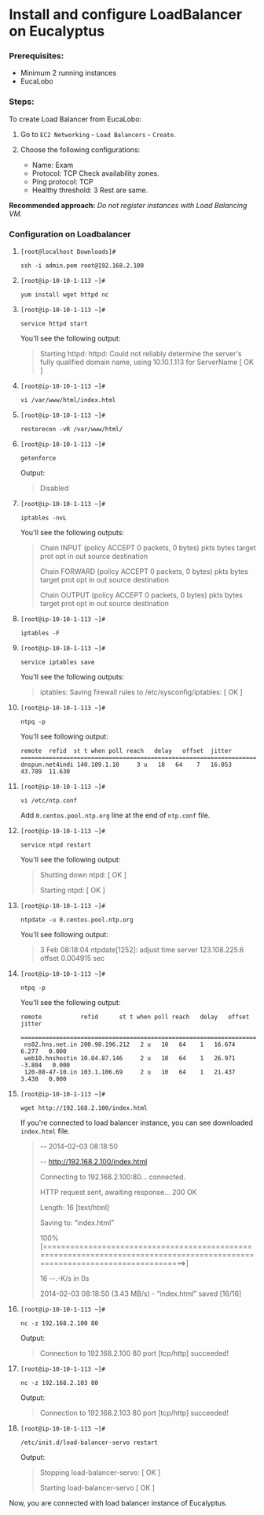 # Install and configure LoadBalancer on Eucalyptus

### Prerequisites:
- Minimum 2 running instances
- EucaLobo

### Steps:
To create Load Balancer from EucaLobo:

1. Go to `EC2 Networking` - `Load Balancers` - `Create`.

2. Choose the following configurations:
   - Name: Exam
   - Protocol: TCP
     Check availability zones.
   - Ping protocol: TCP
   - Healthy threshold: 3
     Rest are same.

**Recommended approach:** *Do not register instances with Load Balancing VM.*

### Configuration on Loadbalancer

1. `[root@localhost Downloads]#` 
   ```
   ssh -i admin.pem root@192.168.2.100
   ```
2. `[root@ip-10-10-1-113 ~]#`
   ```
   yum install wget httpd nc
   ```
3. `[root@ip-10-10-1-113 ~]#` 
   ```
   service httpd start
   ```
   You'll see the following output:
   
   > Starting httpd: httpd: Could not reliably determine the server's fully qualified domain name, using 10.10.1.113 for ServerName   [ OK ]
   
4. `[root@ip-10-10-1-113 ~]#` 
   ```
   vi /var/www/html/index.html
   ```
5. `[root@ip-10-10-1-113 ~]#` 
   ```
   restorecon -vR /var/www/html/
   ```
6. `[root@ip-10-10-1-113 ~]#` 
   ``` 
   getenforce
   ```
   Output:
   > Disabled

7. `[root@ip-10-10-1-113 ~]#` 
   ```
   iptables -nvL
   ```
   You'll see the following outputs:
   
   > Chain INPUT (policy ACCEPT 0 packets, 0 bytes)
   pkts bytes target     prot opt in     out     source               destination        
   >
   > Chain FORWARD (policy ACCEPT 0 packets, 0 bytes)
   pkts bytes target     prot opt in     out     source               destination        
   >
   >Chain OUTPUT (policy ACCEPT 0 packets, 0 bytes)
   pkts bytes target     prot opt in     out     source               destination        
   
8. `[root@ip-10-10-1-113 ~]#` 
   ```
   iptables -F
   ```
9. `[root@ip-10-10-1-113 ~]#` 
   ```
   service iptables save
   ```
   You'll see the following outputs:
   > iptables: Saving firewall rules to /etc/sysconfig/iptables: [ OK ]
   
 
10. `[root@ip-10-10-1-113 ~]#` 
    ```
    ntpq -p
    ```
    You'll see following output:
    ```
    remote  refid  st t when poll reach   delay   offset  jitter
    =======================================================================
    dnspun.net4indi 140.109.1.10     3 u   18   64    7   16.053   43.789  11.630
    ```
 
11. `[root@ip-10-10-1-113 ~]#` 
    ```
    vi /etc/ntp.conf
    ```
    Add `0.centos.pool.ntp.org` line at the end of `ntp.conf` file.
 
12. `[root@ip-10-10-1-113 ~]#` 
    ```
    service ntpd restart
    ```
    You'll see the following output:
    > Shutting down ntpd:                      [  OK  ]
    >
    > Starting ntpd:                           [  OK  ]
 
13. `[root@ip-10-10-1-113 ~]#` 
    ```
    ntpdate -u 0.centos.pool.ntp.org
    ```
    You'll see following output:
    > 3 Feb 08:18:04 ntpdate[1252]: adjust time server 123.108.225.6 offset 0.004915 sec
 
14. `[root@ip-10-10-1-113 ~]#` 
    ```
    ntpq -p
    ```
    You'll see the following output:
    ```
    remote           refid      st t when poll reach   delay   offset  jitter
     ==============================================================================
     ns02.hns.net.in 200.98.196.212   2 u   10   64    1   16.674    6.277   0.000
     web10.hnshostin 10.84.87.146     2 u   10   64    1   26.971   -3.804   0.000
     120-88-47-10.in 103.1.106.69     2 u   10   64    1   21.437    3.438   0.000
     ```
 
15. `[root@ip-10-10-1-113 ~]#` 
    ```
    wget http://192.168.2.100/index.html
    ```
    If you're connected to load balancer instance, you can see downloaded `index.html` file.
    
    > --  2014-02-03 08:18:50
    >
    > --  http://192.168.2.100/index.html 
    >
    > Connecting to 192.168.2.100:80... connected.
    >
    > HTTP request sent, awaiting response... 200 OK
    >
    > Length: 16 [text/html]
    >
    > Saving to: “index.html”
    >
    > 100%
    >[=============================================================================================================================>] 
    > 
    > 16 --.-K/s   in 0s      
    >
    > 2014-02-03 08:18:50 (3.43 MB/s) - “index.html” saved [16/16]
    
16. `[root@ip-10-10-1-113 ~]#` 
    ``` 
    nc -z 192.168.2.100 80 
    ```
    Output: 

    > Connection to 192.168.2.100 80 port [tcp/http] succeeded!
 
17. `[root@ip-10-10-1-113 ~]#` 
    ```
    nc -z 192.168.2.103 80
    ```
    Output:

    > Connection to 192.168.2.103 80 port [tcp/http] succeeded!
 
18. `[root@ip-10-10-1-113 ~]#` 
    ``` 
    /etc/init.d/load-balancer-servo restart
    ```
    Output:
    > Stopping load-balancer-servo:  [  OK  ]
    >
    > Starting load-balancer-servo   [  OK  ]

Now, you are connected with load balancer instance of Eucalyptus.
